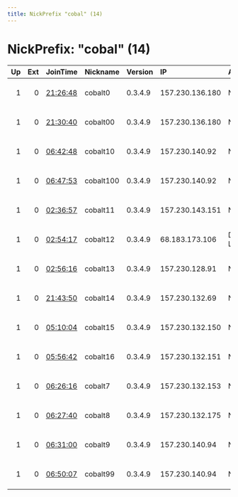 ```yaml
---
title: NickPrefix "cobal" (14)
---
```


# NickPrefix: "cobal" (14)

|   Up |   Ext | JoinTime                                                                                            | Nickname   | Version   | IP              | AS                | CC   |   ORp |   Dirp | OS    | Contact                            |   eFamMembers |
|-----:|------:|:----------------------------------------------------------------------------------------------------|:-----------|:----------|:----------------|:------------------|:-----|------:|-------:|:------|:-----------------------------------|--------------:|
|    1 |     0 | [21:26:48](https://metrics.torproject.org/rs.html#details/4EF954752C47906CF26AFA9FDD2E82FE9B2CF040) | cobalt0    | 0.3.4.9   | 157.230.136.180 | None              | us   |  9001 |   9030 | Linux | aurum1704 at gmail dot com         |            14 |
|    1 |     0 | [21:30:40](https://metrics.torproject.org/rs.html#details/30BE64D2C5AAFD3F7BACFDE1E1CC8D540CE4D905) | cobalt00   | 0.3.4.9   | 157.230.136.180 | None              | us   |  9101 |   9032 | Linux | aurum1704 at gmail dot com         |            14 |
|    1 |     0 | [06:42:48](https://metrics.torproject.org/rs.html#details/31B9D3F99A32543D1FE1DC2E2B2A2B21C0DFAB97) | cobalt10   | 0.3.4.9   | 157.230.140.92  | None              | us   |  9001 |   9030 | Linux | aurum1704 at gmail dot com tor-rel |            14 |
|    1 |     0 | [06:47:53](https://metrics.torproject.org/rs.html#details/225821522D8652DCECA757D59779587FE23B245F) | cobalt100  | 0.3.4.9   | 157.230.140.92  | None              | us   |  9101 |   9032 | Linux | aurum1704 at gmail dot com tor-rel |            14 |
|    1 |     0 | [02:36:57](https://metrics.torproject.org/rs.html#details/68C9268B76D27E199C7683771F3C83BE00FE3192) | cobalt11   | 0.3.4.9   | 157.230.143.151 | None              | us   |  9001 |   9030 | Linux | aurum1704 at gmail dot com tor-rel |            14 |
|    1 |     0 | [02:54:17](https://metrics.torproject.org/rs.html#details/AFA580D001379B6CF80FA38E3A0CB2A8B7FC5046) | cobalt12   | 0.3.4.9   | 68.183.173.106  | DigitalOcean, LLC | us   |  9001 |   9030 | Linux | aurum1704 at gmail dot com tor-rel |            14 |
|    1 |     0 | [02:56:16](https://metrics.torproject.org/rs.html#details/09058A1C003E5F9B7735D028D378C42DCF92CA46) | cobalt13   | 0.3.4.9   | 157.230.128.91  | None              | us   |  9001 |   9030 | Linux | aurum1704 at gmail dot com tor-rel |            14 |
|    1 |     0 | [21:43:50](https://metrics.torproject.org/rs.html#details/94BF5FB37B5F7FEE124273A8751D416AE6F61380) | cobalt14   | 0.3.4.9   | 157.230.132.69  | None              | us   |  9001 |   9030 | Linux | aurum1704 at gmail dot com tor-rel |            14 |
|    1 |     0 | [05:10:04](https://metrics.torproject.org/rs.html#details/E1442DB84252242848E53E2599E1DBE7DF80278F) | cobalt15   | 0.3.4.9   | 157.230.132.150 | None              | us   |  9001 |   9030 | Linux | aurum1704 at gmail dot com tor-rel |            14 |
|    1 |     0 | [05:56:42](https://metrics.torproject.org/rs.html#details/70FE4B7B908875359F34F22F7FC15C4F6CD7B27D) | cobalt16   | 0.3.4.9   | 157.230.132.151 | None              | us   |  9001 |   9030 | Linux | aurum1704 at gmail dot com         |            14 |
|    1 |     0 | [06:26:16](https://metrics.torproject.org/rs.html#details/640B889E6FE5F8AFC5A3A8553A9BE3377E43B4C5) | cobalt7    | 0.3.4.9   | 157.230.132.153 | None              | us   |  9001 |   9030 | Linux | aurum1704 at gmail dot com tor-rel |            14 |
|    1 |     0 | [06:27:40](https://metrics.torproject.org/rs.html#details/9AE92FD739FCF3547C1ECD3C4EF71D434D5834E2) | cobalt8    | 0.3.4.9   | 157.230.132.175 | None              | us   |  9001 |   9030 | Linux | aurum1704 at gmail dot com tor-rel |            14 |
|    1 |     0 | [06:31:00](https://metrics.torproject.org/rs.html#details/C3907FD65A2C0B389AB9CDF38EB6CA065064C134) | cobalt9    | 0.3.4.9   | 157.230.140.94  | None              | us   |  9001 |   9030 | Linux | aurum1704 at gmail dot com tor-rel |            14 |
|    1 |     0 | [06:50:07](https://metrics.torproject.org/rs.html#details/A8AC085EAB39191F2304D7C86B5BDCB1E85A390C) | cobalt99   | 0.3.4.9   | 157.230.140.94  | None              | us   |  9101 |   9032 | Linux | aurum1704 at gmail dot com tor-rel |            14 |
